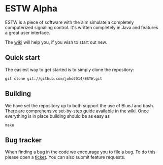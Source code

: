 # ESTW Alpha

ESTW is a piece of software with the aim simulate a completely computerized signaling control. It's written completely in Java and features a great user interface.

The [wiki](www.github.com/joho2014/ESTW/wiki) will help you, if you wish to start out new.

## Quick start

The easiest way to get started is to simply clone the repository:

	git clone git://github.com/joho2014/ESTW.git

## Building

We have set the repository up to both support the use of BlueJ and bash. There are comprehensive set-by-step guide available in the [wiki](github.com/joho2014/ESTW/wiki). Once everything is in place building should be as easy as

	make

## Bug tracker

When finding a bug in the code we encourage you to file a bug. To do this please open a [ticket](https://github.com/joho2014/ESTW/issues). You can also submit feature requests.
